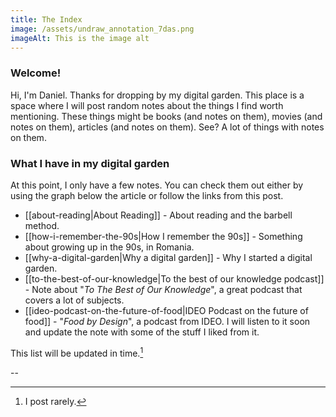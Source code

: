 ```yaml
---
title: The Index
image: /assets/undraw_annotation_7das.png
imageAlt: This is the image alt
---
```


<!-- ![The Index](/assets/undraw_annotation_7das.png){width=600} -->

### Welcome!

Hi, I'm Daniel. Thanks for dropping by my digital garden. This place is a space where I will post random notes about the things I find worth mentioning. These things might be books (and notes on them), movies (and notes on them), articles (and notes on them). See? A lot of things with notes on them.

### What I have in my digital garden

At this point, I only have a few notes. You can check them out either by using the graph below the article or follow the links from this post.


* [[about-reading|About Reading]] - About reading and the barbell method.
* [[how-i-remember-the-90s|How I remember the 90s]] - Something about growing up in the 90s, in Romania.
* [[why-a-digital-garden|Why a digital garden]] - Why I started a digital garden.
* [[to-the-best-of-our-knowledge|To the best of our knowledge podcast]] - Note about "*To The Best of Our Knowledge*", a great podcast that covers a lot of subjects.
* [[ideo-podcast-on-the-future-of-food|IDEO Podcast on the future of food]] - "*Food by Design*", a podcast from IDEO. I will listen to it soon and update the note with some of the stuff I liked from it.

This list will be updated in time.[^1]

--
[^1]: I post rarely.